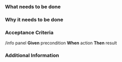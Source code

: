 ### What needs to be done

### Why it needs to be done

### Acceptance Criteria

/info panel
**Given** precondition
**When** action
**Then** result

### Additional Information
